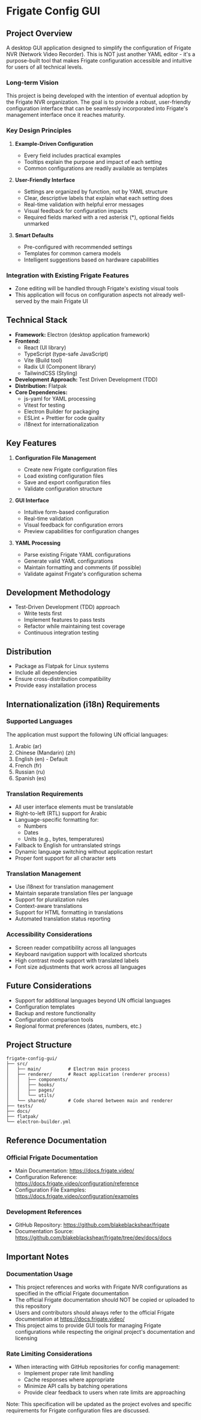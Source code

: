 # Frigate Config GUI

## Project Overview
A desktop GUI application designed to simplify the configuration of Frigate NVR (Network Video Recorder). This is NOT just another YAML editor - it's a purpose-built tool that makes Frigate configuration accessible and intuitive for users of all technical levels.

### Long-term Vision
This project is being developed with the intention of eventual adoption by the Frigate NVR organization. The goal is to provide a robust, user-friendly configuration interface that can be seamlessly incorporated into Frigate's management interface once it reaches maturity.

### Key Design Principles
1. **Example-Driven Configuration**
   - Every field includes practical examples
   - Tooltips explain the purpose and impact of each setting
   - Common configurations are readily available as templates

2. **User-Friendly Interface**
   - Settings are organized by function, not by YAML structure
   - Clear, descriptive labels that explain what each setting does
   - Real-time validation with helpful error messages
   - Visual feedback for configuration impacts
   - Required fields marked with a red asterisk (*), optional fields unmarked

3. **Smart Defaults**
   - Pre-configured with recommended settings
   - Templates for common camera models
   - Intelligent suggestions based on hardware capabilities

### Integration with Existing Frigate Features
- Zone editing will be handled through Frigate's existing visual tools
- This application will focus on configuration aspects not already well-served by the main Frigate UI

## Technical Stack
- **Framework:** Electron (desktop application framework)
- **Frontend:**
  - React (UI library)
  - TypeScript (type-safe JavaScript)
  - Vite (Build tool)
  - Radix UI (Component library)
  - TailwindCSS (Styling)
- **Development Approach:** Test Driven Development (TDD)
- **Distribution:** Flatpak
- **Core Dependencies:**
  - js-yaml for YAML processing
  - Vitest for testing
  - Electron Builder for packaging
  - ESLint + Prettier for code quality
  - i18next for internationalization

## Key Features
1. **Configuration File Management**
   - Create new Frigate configuration files
   - Load existing configuration files
   - Save and export configuration files
   - Validate configuration structure

2. **GUI Interface**
   - Intuitive form-based configuration
   - Real-time validation
   - Visual feedback for configuration errors
   - Preview capabilities for configuration changes

3. **YAML Processing**
   - Parse existing Frigate YAML configurations
   - Generate valid YAML configurations
   - Maintain formatting and comments (if possible)
   - Validate against Frigate's configuration schema

## Development Methodology
- Test-Driven Development (TDD) approach
  - Write tests first
  - Implement features to pass tests
  - Refactor while maintaining test coverage
  - Continuous integration testing

## Distribution
- Package as Flatpak for Linux systems
- Include all dependencies
- Ensure cross-distribution compatibility
- Provide easy installation process

## Internationalization (i18n) Requirements

### Supported Languages
The application must support the following UN official languages:
1. Arabic (ar)
2. Chinese (Mandarin) (zh)
3. English (en) - Default
4. French (fr)
5. Russian (ru)
6. Spanish (es)

### Translation Requirements
- All user interface elements must be translatable
- Right-to-left (RTL) support for Arabic
- Language-specific formatting for:
  - Numbers
  - Dates
  - Units (e.g., bytes, temperatures)
- Fallback to English for untranslated strings
- Dynamic language switching without application restart
- Proper font support for all character sets

### Translation Management
- Use i18next for translation management
- Maintain separate translation files per language
- Support for pluralization rules
- Context-aware translations
- Support for HTML formatting in translations
- Automated translation status reporting

### Accessibility Considerations
- Screen reader compatibility across all languages
- Keyboard navigation support with localized shortcuts
- High contrast mode support with translated labels
- Font size adjustments that work across all languages

## Future Considerations
- Support for additional languages beyond UN official languages
- Configuration templates
- Backup and restore functionality
- Configuration comparison tools
- Regional format preferences (dates, numbers, etc.)

## Project Structure
```
frigate-config-gui/
├── src/
│   ├── main/          # Electron main process
│   ├── renderer/      # React application (renderer process)
│   │   ├── components/
│   │   ├── hooks/
│   │   ├── pages/
│   │   └── utils/
│   └── shared/        # Code shared between main and renderer
├── tests/
├── docs/
├── flatpak/
└── electron-builder.yml
```

## Reference Documentation

### Official Frigate Documentation
- Main Documentation: https://docs.frigate.video/
- Configuration Reference: https://docs.frigate.video/configuration/reference
- Configuration File Examples: https://docs.frigate.video/configuration/examples

### Development References
- GitHub Repository: https://github.com/blakeblackshear/frigate
- Documentation Source: https://github.com/blakeblackshear/frigate/tree/dev/docs/docs

## Important Notes

### Documentation Usage
- This project references and works with Frigate NVR configurations as specified in the official Frigate documentation
- The official Frigate documentation should NOT be copied or uploaded to this repository
- Users and contributors should always refer to the official Frigate documentation at https://docs.frigate.video/
- This project aims to provide GUI tools for managing Frigate configurations while respecting the original project's documentation and licensing

### Rate Limiting Considerations
- When interacting with GitHub repositories for config management:
  - Implement proper rate limit handling
  - Cache responses where appropriate
  - Minimize API calls by batching operations
  - Provide clear feedback to users when rate limits are approaching

Note: This specification will be updated as the project evolves and specific requirements for Frigate configuration files are discussed.
